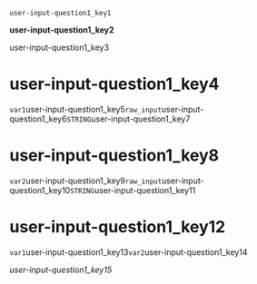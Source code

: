 ```ngMeta
user-input-question1_key1
```
**user-input-question1_key2**

user-input-question1_key3

# user-input-question1_key4
`var1`user-input-question1_key5`raw_input`user-input-question1_key6`STRING`user-input-question1_key7


# user-input-question1_key8
`var2`user-input-question1_key9`raw_input`user-input-question1_key10`STRING`user-input-question1_key11



# user-input-question1_key12
`var1`user-input-question1_key13`var2`user-input-question1_key14

*user-input-question1_key15*